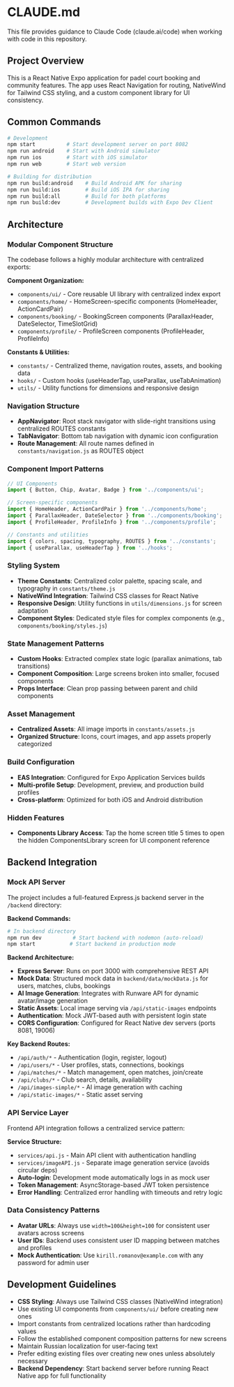 # CLAUDE.md

This file provides guidance to Claude Code (claude.ai/code) when working with code in this repository.

## Project Overview
This is a React Native Expo application for padel court booking and community features. The app uses React Navigation for routing, NativeWind for Tailwind CSS styling, and a custom component library for UI consistency.

## Common Commands
```bash
# Development
npm start          # Start development server on port 8082
npm run android    # Start with Android simulator
npm run ios        # Start with iOS simulator
npm run web        # Start web version

# Building for distribution
npm run build:android    # Build Android APK for sharing
npm run build:ios        # Build iOS IPA for sharing
npm run build:all        # Build for both platforms
npm run build:dev        # Development builds with Expo Dev Client
```

## Architecture

### Modular Component Structure
The codebase follows a highly modular architecture with centralized exports:

**Component Organization:**
- `components/ui/` - Core reusable UI library with centralized index export
- `components/home/` - HomeScreen-specific components (HomeHeader, ActionCardPair)
- `components/booking/` - BookingScreen components (ParallaxHeader, DateSelector, TimeSlotGrid)
- `components/profile/` - ProfileScreen components (ProfileHeader, ProfileInfo)

**Constants & Utilities:**
- `constants/` - Centralized theme, navigation routes, assets, and booking data
- `hooks/` - Custom hooks (useHeaderTap, useParallax, useTabAnimation)
- `utils/` - Utility functions for dimensions and responsive design

### Navigation Structure
- **AppNavigator**: Root stack navigator with slide-right transitions using centralized ROUTES constants
- **TabNavigator**: Bottom tab navigation with dynamic icon configuration
- **Route Management**: All route names defined in `constants/navigation.js` as ROUTES object

### Component Import Patterns
```javascript
// UI Components
import { Button, Chip, Avatar, Badge } from '../components/ui';

// Screen-specific components
import { HomeHeader, ActionCardPair } from '../components/home';
import { ParallaxHeader, DateSelector } from '../components/booking';
import { ProfileHeader, ProfileInfo } from '../components/profile';

// Constants and utilities
import { colors, spacing, typography, ROUTES } from '../constants';
import { useParallax, useHeaderTap } from '../hooks';
```

### Styling System
- **Theme Constants**: Centralized color palette, spacing scale, and typography in `constants/theme.js`
- **NativeWind Integration**: Tailwind CSS classes for React Native
- **Responsive Design**: Utility functions in `utils/dimensions.js` for screen adaptation
- **Component Styles**: Dedicated style files for complex components (e.g., `components/booking/styles.js`)

### State Management Patterns
- **Custom Hooks**: Extracted complex state logic (parallax animations, tab transitions)
- **Component Composition**: Large screens broken into smaller, focused components
- **Props Interface**: Clean prop passing between parent and child components

### Asset Management
- **Centralized Assets**: All image imports in `constants/assets.js`
- **Organized Structure**: Icons, court images, and app assets properly categorized

### Build Configuration
- **EAS Integration**: Configured for Expo Application Services builds
- **Multi-profile Setup**: Development, preview, and production build profiles
- **Cross-platform**: Optimized for both iOS and Android distribution

### Hidden Features
- **Components Library Access**: Tap the home screen title 5 times to open the hidden ComponentsLibrary screen for UI component reference

## Backend Integration

### Mock API Server
The project includes a full-featured Express.js backend server in the `/backend` directory:

**Backend Commands:**
```bash
# In backend directory
npm run dev          # Start backend with nodemon (auto-reload)
npm start           # Start backend in production mode
```

**Backend Architecture:**
- **Express Server**: Runs on port 3000 with comprehensive REST API
- **Mock Data**: Structured mock data in `backend/data/mockData.js` for users, matches, clubs, bookings
- **AI Image Generation**: Integrates with Runware API for dynamic avatar/image generation
- **Static Assets**: Local image serving via `/api/static-images` endpoints
- **Authentication**: Mock JWT-based auth with persistent login state
- **CORS Configuration**: Configured for React Native dev servers (ports 8081, 19006)

**Key Backend Routes:**
- `/api/auth/*` - Authentication (login, register, logout)
- `/api/users/*` - User profiles, stats, connections, bookings  
- `/api/matches/*` - Match management, open matches, join/create
- `/api/clubs/*` - Club search, details, availability
- `/api/images-simple/*` - AI image generation with caching
- `/api/static-images/*` - Static asset serving

### API Service Layer
Frontend API integration follows a centralized service pattern:

**Service Structure:**
- `services/api.js` - Main API client with authentication handling
- `services/imageAPI.js` - Separate image generation service (avoids circular deps)
- **Auto-login**: Development mode automatically logs in as mock user
- **Token Management**: AsyncStorage-based JWT token persistence
- **Error Handling**: Centralized error handling with timeouts and retry logic

### Data Consistency Patterns
- **Avatar URLs**: Always use `width=100&height=100` for consistent user avatars across screens
- **User IDs**: Backend uses consistent user ID mapping between matches and profiles
- **Mock Authentication**: Use `kirill.romanov@example.com` with any password for admin user

## Development Guidelines
- **CSS Styling**: Always use Tailwind CSS classes (NativeWind integration)
- Use existing UI components from `components/ui/` before creating new ones
- Import constants from centralized locations rather than hardcoding values
- Follow the established component composition patterns for new screens
- Maintain Russian localization for user-facing text
- Prefer editing existing files over creating new ones unless absolutely necessary
- **Backend Dependency**: Start backend server before running React Native app for full functionality